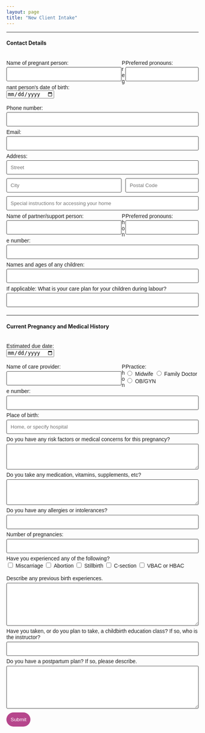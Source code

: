 ```yaml
---
layout: page
title: "New Client Intake"
---
```


<form class="DoulaForms" action="https://formspree.io/xlelpddo" method="POST">
    <hr>
    <h4>Contact Details</h4><br>
    <div class="left">
        <label for="ClientName">Name of pregnant person:</label>
        <input type="text" name="ClientName">
    </div>
    <div class="right">
        <label for="Pronouns">Preferred pronouns:</label>
        <input type="text" name="Pronouns">
    </div>
    <div class="center">
        <label for="Birthday">Pregnant person's date of birth:</label><br>
        <input type="date" name="Birthday"><br><br>
    </div>
    <div class="center">
        <label for="ClientPhone">Phone number:</label>
        <input type="text" name="ClientPhone">
    </div>
    <div class="center">
        <label for="Email">Email:</label>
        <input type="email" name="_replyto">
    </div>
    <div class="center">
        <label for="Address">Address:</label>
        <input type="text" name="AddressLine1" placeholder="Street">
    </div>
    <div class="left">
        <input type="text" name="AddressCity" placeholder="City">
    </div>
    <div class="right">
        <input type="text" name="AddressPostalCode" placeholder="Postal Code">
    </div>
    <div class="center">
        <input type="text" name="AddressInstructions" placeholder="Special instructions for accessing your home">
    </div>
    <div class="left">
        <label for="PartnerName">Name of partner/support person:</label>
        <input type="text" name="PartnerName">
    </div>
    <div class="right">
        <label for="PartnerPronouns">Preferred pronouns:</label>
        <input type="text" name="PartnerPronouns">
    </div>
    <div class="center">
        <label for="PartnerPhone">Phone number:</label>
        <input type="text" name="PartnerPhone">
    </div>
    <div class="center">
        <label for="Children">Names and ages of any children:</label>
        <input type="text" name="Children">
    </div>
    <div class="center">
        <label for="Childcare">If applicable: What is your care plan for your children during labour?</label>
        <input type="text" name="Childcare">
    </div>
    <hr>
    <h4>Current Pregnancy and Medical History</h4><br>
    <div class="center">
        <label for="EDD">Estimated due date:</label><br>
        <input type="date" name="EDD"><br><br>
    </div>
    <div class="left">
        <label for="CareProviderName">Name of care provider:</label>
        <input type="text" name="CareProviderName">
    </div>
    <div class="right">
        <label for="CareProviderType">Practice:</label><br>
        <input type="radio" name="CareProviderType" value="Midwife">
        <label for="CareProviderType">Midwife</label>
        <input type="radio" name="CareProviderType" value="Family Doctor">
        <label for="CareProviderType">Family Doctor</label>
        <input type="radio" name="CareProviderType" value="OB/GYN">
        <label for="CareProviderType">OB/GYN</label><br><br>
    </div>
    <div class="center">
        <label for="CareProviderPhone">Phone number:</label>
        <input type="text" name="CareProviderPhone">
    </div><div class="center">
        <label for="BirthPlace">Place of birth:</label>
        <input type="text" name="BirthPlace" placeholder="Home, or specify hospital">
    </div>
    <div class="center">
        <label for="MedConcerns">Do you have any risk factors or medical concerns for this pregnancy?</label>
        <textarea type="text" name="MedConcerns" rows="3"></textarea>
    </div>
    <div class="center">
        <label for="Meds">Do you take any medication, vitamins, supplements, etc?</label>
        <textarea type="text" name="Meds" rows="3"></textarea>  
    </div>
    <div class="center">
        <label for="Allergies">Do you have any allergies or intolerances?</label>
        <input type="text" name="Allergies">
    </div>
    <div class="center">
        <label for="nPregnancies">Number of pregnancies:</label>
        <input type="text" name="nPregnancies">
    </div>
    <div class="center">
        <label for="Outcomes">Have you experienced any of the following?</label><br>
        <input type="checkbox" name="Outcomes" value="Miscarriage">
        <label for="Outcomes">Miscarriage</label>
        <input type="checkbox" name="Outcomes" value="Abortion">
        <label for="Outcomes">Abortion</label>
        <input type="checkbox" name="Outcomes" value="Stillbirth">
        <label for="Outcomes">Stillbirth</label>
        <input type="checkbox" name="Outcomes" value="C-section">
        <label for="Outcomes">C-section</label>
        <input type="checkbox" name="Outcomes" value="VBAC">
        <label for="Outcomes">VBAC or HBAC</label><br><br>
    </div>
    <div class="center">
        <label for="BirthExperiences">Describe any previous birth experiences.</label>
        <textarea type="text" name="BirthExperiences" rows="6"></textarea>
    </div>
    <div class="center">
        <label for="ChildbirthClass">Have you taken, or do you plan to take, a childbirth education class? If so, who is the instructor?</label>
        <input type="text" name="ChildbirthClass">
    </div>
    <div class="center">
        <label for="PPPlan">Do you have a postpartum plan? If so, please describe.</label>
        <textarea type="text" name="PPPlan" rows="6"></textarea>
    </div>
    <input type="hidden" name="_subject" value="New Client Intake">
    <input type="text" name="_gotcha" style="display:none">
    <input type="submit" value="Submit">
</form>

<style>
form.DoulaForms input[type="text"], form.DoulaForms input[type="email"], form.DoulaForms textarea[type="text"] {
    width: 100%;
    vertical-align: middle;
    margin-top: 0.25em;
    margin-bottom: 0.5em;
    padding: 0.75em;
    font-family: "Josefin Sans", sans-serif;
    font-weight: lighter;
    border-style: solid;
    border-color: #444;
    outline-color: #B6468C;
    border-width: 1px;
    border-radius: 3px;
    transition: box-shadow .2s ease;
}

form.DoulaForms input[type="submit"] {
    outline: none;
    color: white;
    background-color: #B6468C;
    border-radius: 20px;
    padding: 0.75em;
    margin: 0.25em 0 0 0;
    border: 1px solid transparent;
    height: auto;
}

label {
    font-family: "Josefin Sans", sans-serif;
    font-weight: lighter;
}

div.center {
}

div.right {
    float: right;
    width: 38%;
}

div.left {
    float: left;
    width: 60%;
}
</style>
